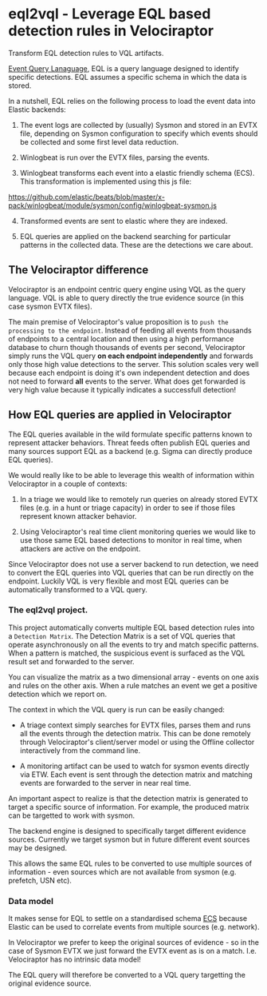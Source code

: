 # eql2vql - Leverage EQL based detection rules in Velociraptor

Transform EQL detection rules to VQL artifacts.

[Event Query Lanaguage](https://www.elastic.co/blog/introducing-event-query-language), EQL is a query language designed to identify specific detections. EQL assumes a specific schema in which the data is stored.

In a nutshell, EQL relies on the following process to load the event
data into Elastic backends:

1. The event logs are collected by (usually) Sysmon and stored in an
   EVTX file, depending on Sysmon configuration to specify which
   events should be collected and some first level data reduction.

2. Winlogbeat is run over the EVTX files, parsing the events.

3. Winlogbeat transforms each event into a elastic friendly schema
   (ECS). This transformation is implemented using this js file:

https://github.com/elastic/beats/blob/master/x-pack/winlogbeat/module/sysmon/config/winlogbeat-sysmon.js

4. Transformed events are sent to elastic where they are indexed.

5. EQL queries are applied on the backend searching for particular
   patterns in the collected data. These are the detections we care
   about.

## The Velociraptor difference

Velociraptor is an endpoint centric query engine using VQL as the
query language. VQL is able to query directly the true evidence source
(in this case sysmon EVTX files).

The main premise of Velociraptor's value proposition is to `push the
processing to the endpoint`. Instead of feeding all events from
thousands of endpoints to a central location and then using a high
performance database to churn though thousands of events per second,
Velociraptor simply runs the VQL query **on each endpoint
independently** and forwards only those high value detections to the
server. This solution scales very well because each endpoint is doing
it's own independent detection and does not need to forward **all**
events to the server. What does get forwarded is very high value
because it typically indicates a successfull detection!

## How EQL queries are applied in Velociraptor

The EQL queries available in the wild formulate specific patterns
known to represent attacker behaviors. Threat feeds often publish EQL
queries and many sources support EQL as a backend (e.g. Sigma can
directly produce EQL queries).

We would really like to be able to leverage this wealth of information
within Velociraptor in a couple of contexts:

1. In a triage we would like to remotely run queries on already stored
   EVTX files (e.g. in a hunt or triage capacity) in order to see if
   those files represent known attacker behavior.

2. Using Velociraptor's real time client monitoring queries we would
   like to use those same EQL based detections to monitor in real
   time, when attackers are active on the endpoint.

Since Velociraptor does not use a server backend to run detection, we
need to convert the EQL queries into VQL queries that can be run
directly on the endpoint. Luckily VQL is very flexible and most EQL
queries can be automatically transformed to a VQL query.

### The eql2vql project.

This project automatically converts multiple EQL based detection rules
into a `Detection Matrix`. The Detection Matrix is a set of VQL
queries that operate asynchronously on all the events to try and match
specific patterns. When a pattern is matched, the suspicious event is
surfaced as the VQL result set and forwarded to the server.

You can visualize the matrix as a two dimensional array - events on
one axis and rules on the other axis. When a rule matches an event we
get a positive detection which we report on.

The context in which the VQL query is run can be easily changed:

* A triage context simply searches for EVTX files, parses them and
  runs all the events through the detection matrix. This can be done
  remotely through Velociraptor's client/server model or using the
  Offline collector interactively from the command line.

* A monitoring artifact can be used to watch for sysmon events
  directly via ETW. Each event is sent through the detection matrix
  and matching events are forwarded to the server in near real time.

An important aspect to realize is that the detection matrix is
generated to target a specific source of information. For example, the
produced matrix can be targetted to work with sysmon.

The backend engine is designed to specifically target different
evidence sources. Currently we target sysmon but in future different
event sources may be designed.

This allows the same EQL rules to be converted to use multiple sources
of information - even sources which are not available from sysmon
(e.g. prefetch, USN etc).

### Data model

It makes sense for EQL to settle on a standardised schema
[ECS](https://www.elastic.co/guide/en/ecs/current/index.html) because
Elastic can be used to correlate events from multiple sources (e.g. network).

In Velociraptor we prefer to keep the original sources of evidence -
so in the case of Sysmon EVTX we just forward the EVTX event as is on
a match. I.e. Velociraptor has no intrinsic data model!

The EQL query will therefore be converted to a VQL query targetting
the original evidence source.

